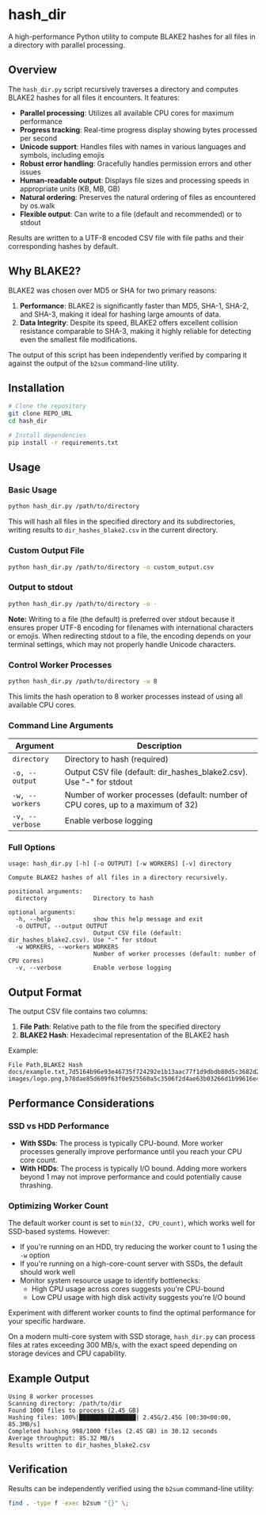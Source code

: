 # hash_dir

A high-performance Python utility to compute BLAKE2 hashes for all files in a directory with parallel processing.

## Overview

The `hash_dir.py` script recursively traverses a directory and computes BLAKE2 hashes for all files it encounters. It features:

- **Parallel processing**: Utilizes all available CPU cores for maximum performance
- **Progress tracking**: Real-time progress display showing bytes processed per second
- **Unicode support**: Handles files with names in various languages and symbols, including emojis
- **Robust error handling**: Gracefully handles permission errors and other issues
- **Human-readable output**: Displays file sizes and processing speeds in appropriate units (KB, MB, GB)
- **Natural ordering**: Preserves the natural ordering of files as encountered by os.walk
- **Flexible output**: Can write to a file (default and recommended) or to stdout

Results are written to a UTF-8 encoded CSV file with file paths and their corresponding hashes by default.

## Why BLAKE2?

BLAKE2 was chosen over MD5 or SHA for two primary reasons:

1. **Performance**: BLAKE2 is significantly faster than MD5, SHA-1, SHA-2, and SHA-3, making it ideal for hashing large amounts of data.
2. **Data Integrity**: Despite its speed, BLAKE2 offers excellent collision resistance comparable to SHA-3, making it highly reliable for detecting even the smallest file modifications.

The output of this script has been independently verified by comparing it against the output of the `b2sum` command-line utility.

## Installation

```bash
# Clone the repository
git clone REPO_URL
cd hash_dir

# Install dependencies
pip install -r requirements.txt
```

## Usage

### Basic Usage

```bash
python hash_dir.py /path/to/directory
```

This will hash all files in the specified directory and its subdirectories, writing results to `dir_hashes_blake2.csv` in the current directory.

### Custom Output File

```bash
python hash_dir.py /path/to/directory -o custom_output.csv
```

### Output to stdout

```bash
python hash_dir.py /path/to/directory -o -
```

**Note:** Writing to a file (the default) is preferred over stdout because it ensures proper UTF-8 encoding for filenames with international characters or emojis. When redirecting stdout to a file, the encoding depends on your terminal settings, which may not properly handle Unicode characters.

### Control Worker Processes

```bash
python hash_dir.py /path/to/directory -w 8
```

This limits the hash operation to 8 worker processes instead of using all available CPU cores.

### Command Line Arguments

| Argument | Description |
|----------|-------------|
| `directory` | Directory to hash (required) |
| `-o, --output` | Output CSV file (default: dir_hashes_blake2.csv). Use "-" for stdout |
| `-w, --workers` | Number of worker processes (default: number of CPU cores, up to a maximum of 32) |
| `-v, --verbose` | Enable verbose logging |

### Full Options

```
usage: hash_dir.py [-h] [-o OUTPUT] [-w WORKERS] [-v] directory

Compute BLAKE2 hashes of all files in a directory recursively.

positional arguments:
  directory             Directory to hash

optional arguments:
  -h, --help            show this help message and exit
  -o OUTPUT, --output OUTPUT
                        Output CSV file (default: dir_hashes_blake2.csv). Use "-" for stdout
  -w WORKERS, --workers WORKERS
                        Number of worker processes (default: number of CPU cores)
  -v, --verbose         Enable verbose logging
```

## Output Format

The output CSV file contains two columns:

1. **File Path**: Relative path to the file from the specified directory
2. **BLAKE2 Hash**: Hexadecimal representation of the BLAKE2 hash

Example:
```
File Path,BLAKE2 Hash
docs/example.txt,7d5164b96e93e46735f724292e1b13aac77f1d9dbdb80d5c3682d2a1a57d6a1e596dff1e148106ec9bff4aea522865eda5dd0a96b224edaf7a49c701e82e10da
images/logo.png,b78dae85d609f63f0e925560a5c3506f2d4ae63b03266d1b99616e488d8e73fa6193aa4a5e78c39526a44d92bd554c01f79bfc3bd9b638caf8c25ef7d3dc7a8d
```

## Performance Considerations

### SSD vs HDD Performance

- **With SSDs**: The process is typically CPU-bound. More worker processes generally improve performance until you reach your CPU core count.
- **With HDDs**: The process is typically I/O bound. Adding more workers beyond 1 may not improve performance and could potentially cause thrashing.

### Optimizing Worker Count

The default worker count is set to `min(32, CPU_count)`, which works well for SSD-based systems. However:

- If you're running on an HDD, try reducing the worker count to 1 using the `-w` option
- If you're running on a high-core-count server with SSDs, the default should work well
- Monitor system resource usage to identify bottlenecks:
  - High CPU usage across cores suggests you're CPU-bound
  - Low CPU usage with high disk activity suggests you're I/O bound

Experiment with different worker counts to find the optimal performance for your specific hardware.

On a modern multi-core system with SSD storage, `hash_dir.py` can process files at rates exceeding 300 MB/s, with the exact speed depending on storage devices and CPU capability.

## Example Output

```
Using 8 worker processes
Scanning directory: /path/to/dir
Found 1000 files to process (2.45 GB)
Hashing files: 100%|████████████████| 2.45G/2.45G [00:30<00:00, 85.3MB/s]
Completed hashing 998/1000 files (2.45 GB) in 30.12 seconds
Average throughput: 85.32 MB/s
Results written to dir_hashes_blake2.csv
```

## Verification

Results can be independently verified using the `b2sum` command-line utility:

```bash
find . -type f -exec b2sum "{}" \;
```
